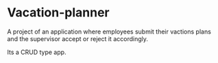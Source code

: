 # Vacation-planner

A project of an application where employees 
submit their vactions plans and the supervisor
accept or reject it accordingly.

Its a CRUD type app.